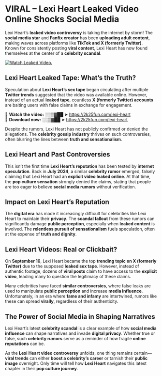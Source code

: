 # VIRAL – Lexi Heart Leaked Video Online Shocks Social Media 

Lexi Heart’s **leaked video controversy** is taking the internet by storm! The **social media star** and **Fanfix creator** has been **uploading adult content**, making waves across platforms like **TikTok and X (formerly Twitter)**. Known for consistently posting **viral content**, Lexi Heart has now found themselves at the center of a **celebrity scandal**.  

[![Watch Leaked Video.](https://miro.medium.com/v2/resize:fit:828/format:webp/1*cilzJN44JGOrTw9NJCrNHA.gif "Watch Leaked Video")](https://2k25fun.com/lexi-heart)

## **Lexi Heart Leaked Tape: What’s the Truth?**  
Speculation about **Lexi Heart’s sex tape** began circulating after multiple **Twitter trends** suggested that the video was available online. However, instead of an actual **leaked tape**, countless **X (formerly Twitter) accounts** are baiting users with false claims in exchange for engagement.  

🔹 **Watch the video:** ░░▒▓██ ➤ https://2k25fun.com/lexi-heart  
🔹 **Download now:** ░░▒▓██ ➤ https://2k25fun.com/lexi-heart  

Despite the rumors, Lexi Heart has not publicly confirmed or denied the allegations. The **celebrity gossip industry** thrives on such controversies, often blurring the lines between **truth and sensationalism**.  

## **Lexi Heart and Past Controversies**  
This isn’t the first time **Lexi Heart’s reputation** has been tested by **internet speculation**. Back in **July 2024**, a similar **celebrity rumor** emerged, falsely claiming that Lexi Heart had an **explicit video leaked online**. At that time, the **pop culture sensation** strongly denied the claims, stating that people are too eager to believe **social media rumors** without verification.  

## **Impact on Lexi Heart’s Reputation**  
The **digital era** has made it increasingly difficult for celebrities like Lexi Heart to maintain their **privacy**. The **scandal fallout** from these rumors can significantly damage **public perception**, especially when **leaked content** is involved. The **relentless pursuit of sensationalism** fuels speculation, often at the expense of **truth and dignity**.  

## **Lexi Heart Videos: Real or Clickbait?**  
On **September 16**, Lexi Heart became the top **trending topic on X (formerly Twitter)** due to the supposed **leaked sex tape**. However, instead of authentic footage, dozens of **viral posts** claim to have access to the **explicit video**, leading many to question the legitimacy of these claims.  

Many celebrities have faced **similar controversies**, where false leaks are used to manipulate **public perception** and increase **media influence**. Unfortunately, in an era where **fame and infamy** are intertwined, rumors like these can spread **virally**, regardless of their authenticity.  

## **The Power of Social Media in Shaping Narratives**  
Lexi Heart’s latest **celebrity scandal** is a clear example of how **social media influence** can shape narratives and invade **digital privacy**. Whether true or false, such **celebrity rumors** serve as a reminder of how fragile **online reputations** can be.  

As the **Lexi Heart video controversy** unfolds, one thing remains certain—**viral trends** can either **boost a celebrity’s career** or tarnish their **public image** overnight. Only time will tell how **Lexi Heart** navigates this latest chapter in their **pop culture journey**. 